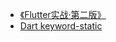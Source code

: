 - [《Flutter实战·第二版》](https://book.flutterchina.club/)
- [Dart keyword-static](https://www.geeksforgeeks.org/dart-static-keyword/)
